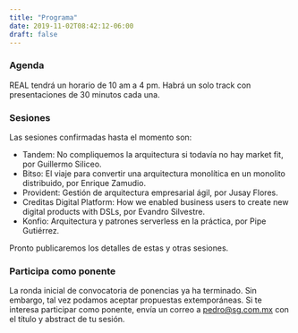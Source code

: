 ```yaml
---
title: "Programa"
date: 2019-11-02T08:42:12-06:00
draft: false
---
```


### Agenda
REAL tendrá un horario de 10 am a 4 pm. Habrá un solo track con presentaciones de 30 minutos cada una.

### Sesiones
Las sesiones confirmadas hasta el momento son: 

- Tandem: No compliquemos la arquitectura si todavía no hay market fit, por Guillermo Siliceo.
- Bitso: El viaje para convertir una arquitectura monolítica en un monolito distribuido, por Enrique Zamudio.
- Provident: Gestión de arquitectura empresarial ágil, por Jusay Flores.
- Creditas Digital Platform: How we enabled business users to create new digital products with DSLs, por Evandro Silvestre.
- Konfio: Arquitectura y patrones serverless en la práctica, por Pipe Gutiérrez.

Pronto publicaremos los detalles de estas y otras sesiones.

### Participa como ponente
La ronda inicial de convocatoria de ponencias ya ha terminado. Sin embargo, tal vez podamos aceptar propuestas extemporáneas. Si te interesa participar como ponente, envía un correo a <a href="mailto:pedro@sg.com.mx">pedro@sg.com.mx</a> con el título y abstract de tu sesión. 